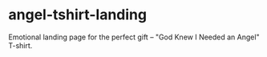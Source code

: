 # angel-tshirt-landing
Emotional landing page for the perfect gift – "God Knew I Needed an Angel" T-shirt.

